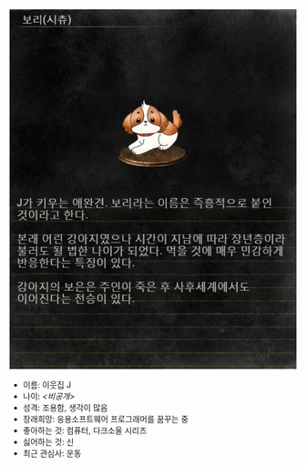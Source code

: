 <img src="theme/img/p_bground.jpg">

+ 이름: 이웃집 J
+ 나이: *<비공개>*
+ 성격: 조용함, 생각이 많음
+ 장래희망: 응용소프트웨어 프로그래머를 꿈꾸는 중
+ 좋아하는 것: 컴퓨터, 다크소울 시리즈
+ 싫어하는 것: 신
+ 최근 관심사: 운동
